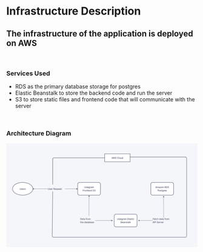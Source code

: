 # Infrastructure Description

## The infrastructure of the application is deployed on AWS

 <br>

### Services Used

- RDS as the primary database storage for postgres 
- Elastic Beanstalk to store the backend code and run the server
- S3 to store static files and frontend code that will communicate with the server

<br>

### Architecture Diagram

![architecture](architecture.png)
